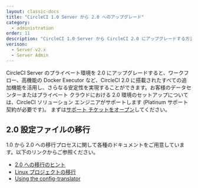 ```yaml
---
layout: classic-docs
title: "CircleCI 1.0 Server から 2.0 へのアップグレード"
category:
  - administration
order: 11
description: "CircleCI 1.0 Server から CircleCI 2.0 にアップグレードする方法"
verison:
  - Server v2.x
  - Server Admin
---
```


CircleCI Server のプライベート環境を 2.0 にアップグレードすると、ワークフロー、高機能の Docker Executor など、CircleCI 2.0 に搭載されたすべての追加機能を活用し、さらなる安定性を実現することができます。お客様のデータセンターまたはプライベート クラウドにおける 2.0 環境のセットアップについては、CircleCI ソリューション エンジニアがサポートします (Platinum サポート契約が必要です)。 まずは[サポート チケットをオープン](https://support.circleci.com/hc/ja/requests/new)してください。

## 2.0 設定ファイルの移行

1.0 から 2.0 への移行プロセスに関して各種のドキュメントをご用意しています。以下のリンクからご参照ください。

* [2.0 への移行のヒント](https://circleci.com/ja/docs/2.0/migration/)
* [Linux プロジェクトの移行](https://circleci.com/ja/docs/2.0/migrating-from-1-2/)
* [Using the config-translator](https://circleci.com/docs/2.0/config-translation/)